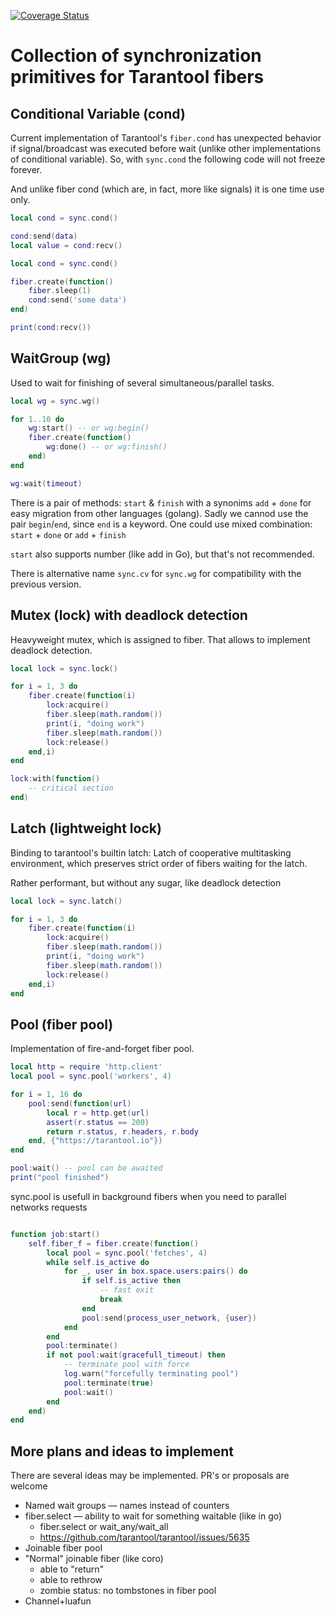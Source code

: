 [![Coverage Status](https://coveralls.io/repos/github/moonlibs/sync/badge.svg?branch=master)](https://coveralls.io/github/moonlibs/sync?branch=master)

# Collection of synchronization primitives for Tarantool fibers

## Conditional Variable (cond)

Current implementation of Tarantool's `fiber.cond` has unexpected behavior if signal/broadcast was executed before wait (unlike other implementations of conditional variable). So, with `sync.cond` the following code will not freeze forever.

And unlike fiber cond (which are, in fact, more like signals) it is one time use only.

```lua
local cond = sync.cond()

cond:send(data)
local value = cond:recv()
```

```lua
local cond = sync.cond()

fiber.create(function()
	fiber.sleep(1)
	cond:send('some data')
end)

print(cond:recv())
```

## WaitGroup (wg)

Used to wait for finishing of several simultaneous/parallel tasks.

```lua
local wg = sync.wg()

for 1..10 do
	wg:start() -- or wg:begin()
	fiber.create(function()
		wg:done() -- or wg:finish()
	end)
end

wg:wait(timeout)
```

There is a pair of methods: `start` & `finish` with a synonims `add` + `done` for easy migration from other languages (golang).
Sadly we cannod use the pair `begin`/`end`, since `end` is a keyword. One could use mixed combination: `start` + `done` or `add` + `finish`

`start` also supports number (like add in Go), but that's not recommended.

There is alternative name `sync.cv` for `sync.wg` for compatibility with the previous version.


## Mutex (lock) with deadlock detection

Heavyweight mutex, which is assigned to fiber. That allows to implement deadlock detection.

```lua
local lock = sync.lock()

for i = 1, 3 do
	fiber.create(function(i)
		lock:acquire()
		fiber.sleep(math.random())
		print(i, "doing work")
		fiber.sleep(math.random())
		lock:release()
	end,i)
end

lock:with(function()
	-- critical section
end)
```

## Latch (lightweight lock)

Binding to tarantool's builtin latch: Latch of cooperative multitasking environment, which preserves strict order of fibers waiting for the latch.

Rather performant, but without any sugar, like deadlock detection

```lua
local lock = sync.latch()

for i = 1, 3 do
	fiber.create(function(i)
		lock:acquire()
		fiber.sleep(math.random())
		print(i, "doing work")
		fiber.sleep(math.random())
		lock:release()
	end,i)
end
```

## Pool (fiber pool)

Implementation of fire-and-forget fiber pool.

```lua
local http = require 'http.client'
local pool = sync.pool('workers', 4)

for i = 1, 16 do
	pool:send(function(url)
		local r = http.get(url)
		assert(r.status == 200)
		return r.status, r.headers, r.body
	end, {"https://tarantool.io"})
end

pool:wait() -- pool can be awaited
print("pool finished")
```

sync.pool is usefull in background fibers when you need to parallel networks requests
```lua

function job:start()
    self.fiber_f = fiber.create(function()
        local pool = sync.pool('fetches', 4)
        while self.is_active do
            for _, user in box.space.users:pairs() do
                if self.is_active then
                    -- fast exit
                    break
                end
                pool:send(process_user_network, {user})
            end
        end
        pool:terminate()
        if not pool:wait(gracefull_timeout) then
            -- terminate pool with force
            log.warn("forcefully terminating pool")
            pool:terminate(true)
            pool:wait()
        end
    end)
end

```

## More plans and ideas to implement

There are several ideas may be implemented. PR's or proposals are welcome

* Named wait groups — names instead of counters
* fiber.select — ability to wait for something waitable (like in go)
	* fiber.select or wait_any/wait_all
	* https://github.com/tarantool/tarantool/issues/5635
* Joinable fiber pool
* "Normal" joinable fiber (like coro)
	* able to "return"
	* able to rethrow
	* zombie status: no tombstones in fiber pool
* Channel+luafun
